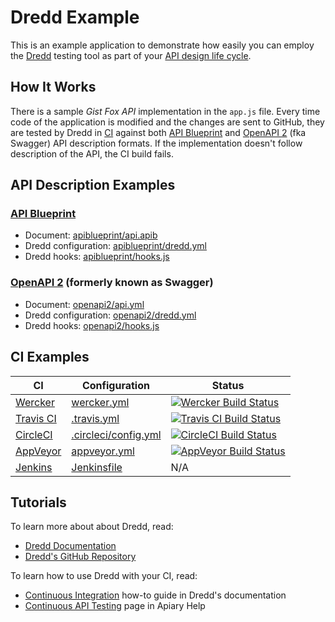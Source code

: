 # Dredd Example

This is an example application to demonstrate how easily you can employ the [Dredd](https://github.com/apiaryio/dredd) testing tool as part of your [API design life cycle](https://apiary.io/how-to-build-api).

## How It Works

There is a sample _Gist Fox API_ implementation in the `app.js` file. Every time code of the application is modified and the changes are sent to GitHub, they are tested by Dredd in [CI](https://en.wikipedia.org/wiki/Continuous_integration) against both [API Blueprint][] and [OpenAPI 2][] (fka Swagger) API description formats. If the implementation doesn't follow description of the API, the CI build fails.

## API Description Examples

### [API Blueprint][]

- Document: [apiblueprint/api.apib][]
- Dredd configuration: [apiblueprint/dredd.yml][]
- Dredd hooks: [apiblueprint/hooks.js][]

### [OpenAPI 2][] (formerly known as Swagger)

- Document: [openapi2/api.yml][]
- Dredd configuration: [openapi2/dredd.yml][]
- Dredd hooks: [openapi2/hooks.js][]

## CI Examples

| CI            | Configuration            | Status                                      |
| ------------- | ------------------------ | ------------------------------------------- |
| [Wercker][]   | [wercker.yml][]          | [![Wercker Build Status][]][wercker-link]   |
| [Travis CI][] | [.travis.yml][]          | [![Travis CI Build Status][]][travis-link]  |
| [CircleCI][]  | [.circleci/config.yml][] | [![CircleCI Build Status][]][circle-link]   |
| [AppVeyor][]  | [appveyor.yml][]         | [![AppVeyor Build Status][]][appveyor-link] |
| [Jenkins][]   | [Jenkinsfile][]          | N/A                                         |

## Tutorials

To learn more about about Dredd, read:

- [Dredd Documentation](http://dredd.readthedocs.io/)
- [Dredd's GitHub Repository](https://github.com/apiaryio/dredd)

To learn how to use Dredd with your CI, read:

- [Continuous Integration](http://dredd.readthedocs.io/en/latest/how-to-guides/#continuous-integration) how-to guide in Dredd's documentation
- [Continuous API Testing](https://help.apiary.io/tools/automated-testing/testing-ci/) page in Apiary Help


[API Blueprint]: http://apiblueprint.org/
[apiblueprint/api.apib]: apiblueprint/api.apib
[apiblueprint/dredd.yml]: apiblueprint/dredd.yml
[apiblueprint/hooks.js]: apiblueprint/hooks.js

[OpenAPI 2]: https://www.openapis.org/
[openapi2/api.yml]: openapi2/api.yml
[openapi2/dredd.yml]: openapi2/dredd.yml
[openapi2/hooks.js]: openapi2/hooks.js


[Wercker]: https://www.wercker.com/
[Wercker Build Status]: https://app.wercker.com/status/8e5dbc0f8c677262bbcdbb226b7be168/s/master
[wercker-link]: https://app.wercker.com/project/byKey/8e5dbc0f8c677262bbcdbb226b7be168
[wercker.yml]: wercker.yml

[Travis CI]: https://www.travis-ci.org/
[Travis CI Build Status]: https://travis-ci.org/apiaryio/dredd-example.svg?branch=master
[travis-link]: https://travis-ci.org/apiaryio/dredd-example
[.travis.yml]: .travis.yml

[CircleCI]: https://circleci.com/
[CircleCI Build Status]: https://circleci.com/gh/apiaryio/dredd-example.svg?style=svg
[circle-link]: https://circleci.com/gh/apiaryio/dredd-example
[.circleci/config.yml]: .circleci/config.yml

[AppVeyor]: https://www.appveyor.com/
[AppVeyor Build Status]: https://ci.appveyor.com/api/projects/status/7cqqqpnrlhd2dkg1/branch/master?svg=true
[appveyor-link]: https://ci.appveyor.com/project/Apiary/dredd-example/branch/master
[appveyor.yml]: appveyor.yml

[Jenkins]: https://jenkins.io/
[Jenkinsfile]: Jenkinsfile
